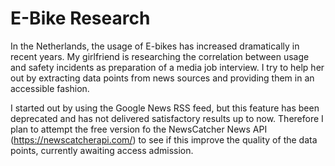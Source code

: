 # E-Bike Research
In the Netherlands, the usage of E-bikes has increased dramatically in recent years. My girlfriend is researching the correlation between usage and safety incidents as preparation of a media job interview. I try to help her out by extracting data points from news sources and providing them in an accessible fashion.

I started out by using the Google News RSS feed, but this feature has been deprecated and has not delivered satisfactory results up to now. Therefore I plan to attempt the free version fo the NewsCatcher News API (https://newscatcherapi.com/) to see if this improve the quality of the data points, currently awaiting access admission.